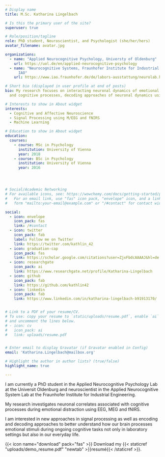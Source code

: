 ```yaml
---
# Display name
title: M.Sc. Katharina Lingelbach

# Is this the primary user of the site?
superuser: true

# Role/position/tagline
role: PhD student, Neuroscientist, and Psychologist (she/her/hers)
avatar_filename: avatar.jpg

organizations:
  - name: "Applied Neurocognitive Psychology, Universty of Oldenburg"
    url: https://uol.de/en/applied-neurocognitive-psychology
  - name: "Neurocognitive Systems, Fraunhofer Institute for Industrial Engeniering
      IAO"
    url: https://www.iao.fraunhofer.de/de/labors-ausstattung/neurolab.html

# Short bio (displayed in user profile at end of posts)
bio: My research focuses on interacting neuronal dynamics of emotional
  and cognitive processes, decoding approaches of neuronal dynamics using machine learning using electrophysiology and neuroimaging methods

# Interests to show in About widget
interests:
  - Cognitive and Affective Neuroscience
  - Signal Processing using M/EEG and fNIRS
  - Machine Learning

# Education to show in About widget
education:
  courses:
    - course: MSc in Psychology
      institution: University of Vienna
      year: 2018
    - course: BSc in Psychology
      institution: University of Vienna
      year: 2016




# Social/Academic Networking
# For available icons, see: https://wowchemy.com/docs/getting-started/page-builder/#icons
#   For an email link, use "fas" icon pack, "envelope" icon, and a link in the
#   form "mailto:your-email@example.com" or "/#contact" for contact widget.

social:
  - icon: envelope
    icon_pack: fas
    link: /#contact
  - icon: twitter
    icon_pack: fab
    label: Follow me on Twitter
    link: https://twitter.com/kathlin_42
  - icon: graduation-cap
    icon_pack: fas
    link: https://scholar.google.com/citations?user=ZjxFbdcAAAAJ&hl=de
  - icon: researchgate
    icon_pack: ai
    link: https://www.researchgate.net/profile/Katharina-Lingelbach
  - icon: github
    icon_pack: fab
    link: https://github.com/kathlin42
  - icon: linkedin
    icon_pack: fab
    link: https://www.linkedin.com/in/katharina-lingelbach-b91913170/


# Link to a PDF of your resume/CV.
# To use: copy your resume to `static/uploads/resume.pdf`, enable `ai` icons in `params.toml`,
# and uncomment the lines below.
# - icon: cv
#   icon_pack: ai
#   link: uploads/resume.pdf


# Enter email to display Gravatar (if Gravatar enabled in Config)
email: 'Katharina.Lingelbach@mailbox.org'

# Highlight the author in author lists? (true/false)
highlight_name: true

---
```

I am currently a PhD student in the Applied Neurocognitive Psychology Lab at the Universit Oldenburg and neuroscientist in the Applied Neurocognitive System Lab at the Fraunhofer Institute for Industrial Engineering. 

My research investigates neuronal correlates associated with cognitive processes during emotional distraction using EEG, MEG and fNIRS. 

I am interested in new approaches in signal processing as well as encoding and decoding approaches to better understand how our brain processes emotional stimuli during ongoing cognitive tasks not only in laboratory settings but also in our everyday life. 

{{< icon name="download" pack="fas" >}} Download my {{< staticref "uploads/demo_resume.pdf" "newtab" >}}resumé{{< /staticref >}}.